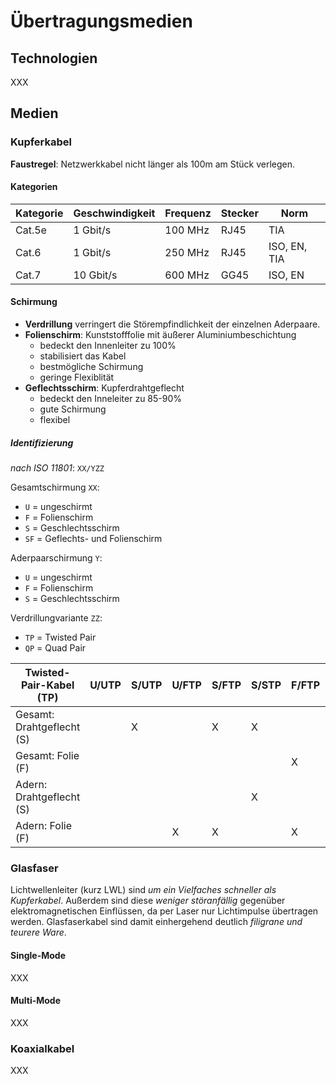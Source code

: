 # Übertragungsmedien

## Technologien
XXX

## Medien

### Kupferkabel
**Faustregel**: Netzwerkkabel nicht länger als 100m am Stück verlegen.

#### Kategorien
| Kategorie | Geschwindigkeit | Frequenz | Stecker | Norm         |
|-----------|-----------------|----------|---------|--------------|
| Cat.5e    | 1 Gbit/s        | 100 MHz  | RJ45    | TIA          |
| Cat.6     | 1 Gbit/s        | 250 MHz  | RJ45    | ISO, EN, TIA |
| Cat.7     | 10 Gbit/s       | 600 MHz  | GG45    | ISO, EN      |

#### Schirmung
- **Verdrillung** verringert die Störempfindlichkeit der einzelnen Aderpaare.
- **Folienschirm**: Kunststofffolie mit äußerer Aluminiumbeschichtung
	- bedeckt den Innenleiter zu 100%
	- stabilisiert das Kabel
	- bestmögliche Schirmung
	- geringe Flexiblität
- **Geflechtsschirm**: Kupferdrahtgeflecht
	- bedeckt den Inneleiter zu 85-90%
	- gute Schirmung
	- flexibel


##### Identifizierung
*nach ISO 11801*:  `XX/YZZ`

Gesamtschirmung `XX`:
- `U` = ungeschirmt
- `F` = Folienschirm
- `S` = Geschlechtsschirm
- `SF` = Geflechts- und Folienschirm

Aderpaarschirmung `Y`:
- `U` = ungeschirmt
- `F` = Folienschirm
- `S` = Geschlechtsschirm

Verdrillungvariante `ZZ`:
- `TP` = Twisted Pair
- `QP` = Quad Pair

| Twisted-Pair-Kabel (TP)   | U/UTP | S/UTP | U/FTP | S/FTP | S/STP | F/FTP | SF/FTP |
| ------------------------- | ----- | ----- | ----- | ----- | ----- | ----- | ------ |
| Gesamt: Drahtgeflecht (S) |       | X     |       | X     | X     |       | X      |
| Gesamt: Folie (F)         |       |       |       |       |       | X     | X      |
| Adern: Drahtgeflecht (S)  |       |       |       |       | X     |       |        |
| Adern: Folie (F)          |       |       | X     | X     |       | X     | X      |

### Glasfaser
Lichtwellenleiter (kurz LWL) sind *um ein Vielfaches schneller als Kupferkabel*. Außerdem sind diese *weniger störanfällig* gegenüber elektromagnetischen Einflüssen, da per Laser nur Lichtimpulse übertragen werden. Glasfaserkabel sind damit einhergehend deutlich *filigrane und teurere Ware*.

#### Single-Mode
XXX

#### Multi-Mode
XXX

### Koaxialkabel
XXX
